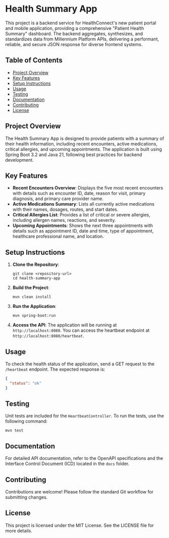 # Health Summary App

This project is a backend service for HealthConnect's new patient portal and mobile application, providing a comprehensive "Patient Health Summary" dashboard. The backend aggregates, synthesizes, and standardizes data from Millennium Platform APIs, delivering a performant, reliable, and secure JSON response for diverse frontend systems.

## Table of Contents

- [Project Overview](#project-overview)
- [Key Features](#key-features)
- [Setup Instructions](#setup-instructions)
- [Usage](#usage)
- [Testing](#testing)
- [Documentation](#documentation)
- [Contributing](#contributing)
- [License](#license)

## Project Overview

The Health Summary App is designed to provide patients with a summary of their health information, including recent encounters, active medications, critical allergies, and upcoming appointments. The application is built using Spring Boot 3.2 and Java 21, following best practices for backend development.

## Key Features

- **Recent Encounters Overview**: Displays the five most recent encounters with details such as encounter ID, date, reason for visit, primary diagnosis, and primary care provider name.
- **Active Medications Summary**: Lists all currently active medications with their names, dosages, routes, and start dates.
- **Critical Allergies List**: Provides a list of critical or severe allergies, including allergen names, reactions, and severity.
- **Upcoming Appointments**: Shows the next three appointments with details such as appointment ID, date and time, type of appointment, healthcare professional name, and location.

## Setup Instructions

1. **Clone the Repository**:
   ```
   git clone <repository-url>
   cd health-summary-app
   ```

2. **Build the Project**:
   ```
   mvn clean install
   ```

3. **Run the Application**:
   ```
   mvn spring-boot:run
   ```

4. **Access the API**:
   The application will be running at `http://localhost:8080`. You can access the heartbeat endpoint at `http://localhost:8080/heartbeat`.

## Usage

To check the health status of the application, send a GET request to the `/heartbeat` endpoint. The expected response is:
```json
{
  "status": "ok"
}
```

## Testing

Unit tests are included for the `HeartbeatController`. To run the tests, use the following command:
```
mvn test
```

## Documentation

For detailed API documentation, refer to the OpenAPI specifications and the Interface Control Document (ICD) located in the `docs` folder.

## Contributing

Contributions are welcome! Please follow the standard Git workflow for submitting changes.

## License

This project is licensed under the MIT License. See the LICENSE file for more details.